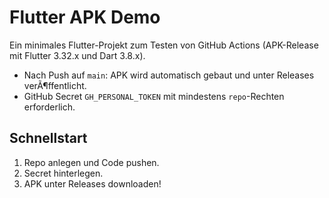 # Flutter APK Demo

Ein minimales Flutter-Projekt zum Testen von GitHub Actions (APK-Release mit Flutter 3.32.x und Dart 3.8.x).

- Nach Push auf `main`: APK wird automatisch gebaut und unter Releases verÃ¶ffentlicht.
- GitHub Secret `GH_PERSONAL_TOKEN` mit mindestens `repo`-Rechten erforderlich.

## Schnellstart

1. Repo anlegen und Code pushen.
2. Secret hinterlegen.
3. APK unter Releases downloaden!
